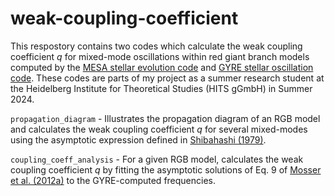 # weak-coupling-coefficient

This respostory contains two codes which calculate the weak coupling coefficient *q* for mixed-mode oscillations within red giant branch models computed by the [MESA stellar evolution code](https://docs.mesastar.org/en/24.08.1/) and [GYRE stellar oscillation code](https://gyre.readthedocs.io/en/stable/). These codes are parts of my project as a summer research student at the Heidelberg Institute for Theoretical Studies (HITS gGmbH) in Summer 2024.

`propagation_diagram` - Illustrates the propagation diagram of an RGB model and calculates the weak coupling coefficient *q* for several mixed-modes using the asymptotic expression defined in [Shibahashi (1979)](https://ui.adsabs.harvard.edu/abs/1979PASJ...31...87S/abstract).

`coupling_coeff_analysis` - For a given RGB model, calculates the weak coupling coefficient *q* by fitting the asymptotic solutions of Eq. 9 of [Mosser et al. (2012a)](https://ui.adsabs.harvard.edu/abs/2012A%26A...540A.143M/abstract) to the GYRE-computed frequencies. 
